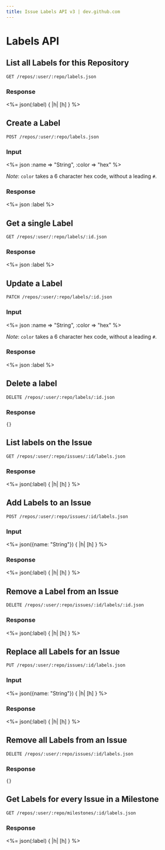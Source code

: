 ```yaml
---
title: Issue Labels API v3 | dev.github.com
---
```


# Labels API

## List all Labels for this Repository

    GET /repos/:user/:repo/labels.json

### Response

<%= json(:label) { |h| [h] } %>

## Create a Label

    POST /repos/:user/:repo/labels.json

### Input

<%= json :name => "String", :color => "hex" %>

*Note*: `color` takes a 6 character hex code, without a leading `#`.

### Response

<%= json :label %>

## Get a single Label

    GET /repos/:user/:repo/labels/:id.json

### Response

<%= json :label %>

## Update a Label

    PATCH /repos/:user/:repo/labels/:id.json

### Input

<%= json :name => "String", :color => "hex" %>

*Note*: `color` takes a 6 character hex code, without a leading `#`.

### Response

<%= json :label %>

## Delete a label

    DELETE /repos/:user/:repo/labels/:id.json

### Response

    {}

## List labels on the Issue

    GET /repos/:user/:repo/issues/:id/labels.json

### Response

<%= json(:label) { |h| [h] } %>

## Add Labels to an Issue

    POST /repos/:user/:repo/issues/:id/labels.json

### Input

<%= json({name: "String"}) { |h| [h] } %>

### Response

<%= json(:label) { |h| [h] } %>

## Remove a Label from an Issue

    DELETE /repos/:user/:repo/issues/:id/labels/:id.json

### Response

<%= json(:label) { |h| [h] } %>

## Replace all Labels for an Issue

    PUT /repos/:user/:repo/issues/:id/labels.json

### Input

<%= json({name: "String"}) { |h| [h] } %>

### Response

<%= json(:label) { |h| [h] } %>

## Remove all Labels from an Issue

    DELETE /repos/:user/:repo/issues/:id/labels.json

### Response

    {}

## Get Labels for every Issue in a Milestone

    GET /repos/:user/:repo/milestones/:id/labels.json

### Response

<%= json(:label) { |h| [h] } %>
